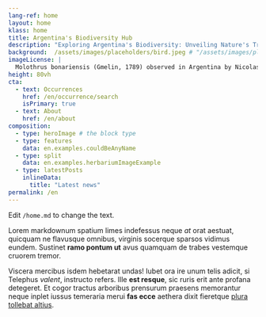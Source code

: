 ```yaml
---
lang-ref: home
layout: home
klass: home
title: Argentina's Biodiversity Hub
description: "Exploring Argentina's Biodiversity: Unveiling Nature's Treasures, One Data Point at a Time"
background:  /assets/images/placeholders/bird.jpeg # "/assets/images/placeholders/placeholder3.png"
imageLicense: |
  Molothrus bonariensis (Gmelin, 1789) observed in Argentina by Nicolas Mazzini (licensed under http://creativecommons.org/licenses/by-nc/4.0/)
height: 80vh
cta:
  - text: Occurrences
    href: /en/occurrence/search
    isPrimary: true
  - text: About
    href: /en/about
composition:
  - type: heroImage # the block type
  - type: features
    data: en.examples.couldBeAnyName
  - type: split
    data: en.examples.herbariumImageExample
  - type: latestPosts
    inlineData: 
      title: "Latest news"
permalink: /en
---
```


Edit `/home.md` to change the text.

Lorem markdownum spatium limes indefessus neque *at* orat aestuat, quicquam ne
flavusque omnibus, virginis socerque sparsos vidimus eundem. Sustinet **ramo
pontum ut** avus quamquam de trabes vestemque cruorem tremor.

Viscera mercibus isdem hebetarat undas! Iubet ora ire unum telis adicit, si
Telephus *valent*, instructo refers. Ille **est resque**, sic ruris erit ante
profana detegeret. Et cogor tractus arboribus prensurum praesens memorantur
neque inplet iussus temeraria merui **fas ecce** aethera dixit fieretque [plura
tollebat altius](http://virgineusque.net/est.html).
